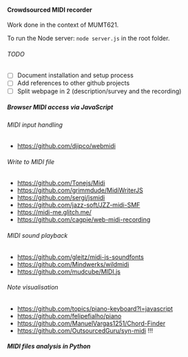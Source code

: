 #### Crowdsourced MIDI recorder

Work done in the context of MUMT621.

To run the Node server:
    `node server.js` in the root folder.

###### TODO
* [ ] Document installation and setup process
* [ ] Add references to other github projects
* [ ] Split webpage in 2 (description/survey and the recording)

##### Browser MIDI access via JavaScript
###### MIDI input handling
* https://github.com/djipco/webmidi

###### Write to MIDI file
* https://github.com/Tonejs/Midi
* https://github.com/grimmdude/MidiWriterJS
* https://github.com/sergi/jsmidi
* https://github.com/jazz-soft/JZZ-midi-SMF
* https://midi-me.glitch.me/
* https://github.com/cagpie/web-midi-recording

###### MIDI sound playback
* https://github.com/gleitz/midi-js-soundfonts
* https://github.com/Mindwerks/wildmidi
* https://github.com/mudcube/MIDI.js

###### Note visualisation
* https://github.com/topics/piano-keyboard?l=javascript
* https://github.com/felipefialho/piano
* https://github.com/ManuelVargas1251/Chord-Finder
* https://github.com/OutsourcedGuru/syn-midi !!!

##### MIDI files analysis in Python

